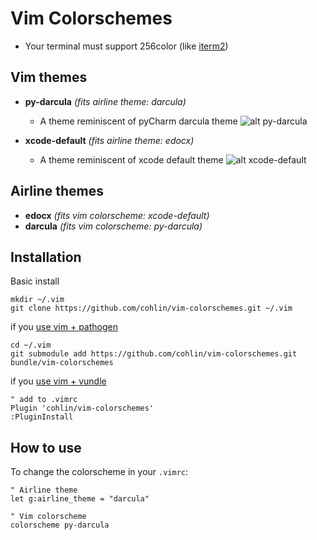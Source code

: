 # Vim Colorschemes

- Your terminal must support 256color (like [iterm2](https://www.iterm2.com/))

Vim themes
------------

- **py-darcula** *(fits airline theme: darcula)*
    - A theme reminiscent of pyCharm darcula theme
    ![alt py-darcula](https://github.com/cohlin/vim-colorschemes/raw/master/images/py-darcula.png "py-darcula")

- **xcode-default** *(fits airline theme: edocx)*
    - A theme reminiscent of xcode default theme
    ![alt xcode-default](https://github.com/cohlin/vim-colorschemes/raw/master/images/xcode-default.png "xcode-default")


Airline themes
------------

- **edocx** *(fits vim colorscheme: xcode-default)*
- **darcula** *(fits vim colorscheme: py-darcula)*

Installation
------------

Basic install

    mkdir ~/.vim
    git clone https://github.com/cohlin/vim-colorschemes.git ~/.vim

if you [use vim + pathogen](http://vimcasts.org/episodes/synchronizing-plugins-with-git-submodules-and-pathogen/)

    cd ~/.vim
    git submodule add https://github.com/cohlin/vim-colorschemes.git bundle/vim-colorschemes

if you [use vim + vundle](https://github.com/gmarik/vundle)

    " add to .vimrc
    Plugin 'cohlin/vim-colorschemes'
    :PluginInstall


How to use
----------

To change the colorscheme in your `.vimrc`:

    " Airline theme
    let g:airline_theme = "darcula"
    
    " Vim colorscheme
    colorscheme py-darcula
